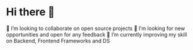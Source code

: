 # Hi there 👋

🔭 I’m looking to collaborate on open source projects
🤝 I’m looking for new opportunities and open for any feedback
🌱 I’m currently improving my skill on Backend, Frontend Frameworks and DS

<!--
**TarunUM/TarunUM** is a ✨ _special_ ✨ repository because its `README.md` (this file) appears on your GitHub profile.

Here are some ideas to get you started:

- 🔭 I’m currently working on ...
- 🌱 I’m currently learning ...
- 👯 I’m looking to collaborate on ...
- 🤔 I’m looking for help with ...
- 💬 Ask me about ...
- 📫 How to reach me: ...
- 😄 Pronouns: ...
- ⚡ Fun fact: ...
-->
